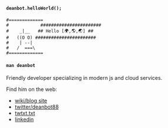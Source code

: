 #### `deanbot.helloWorld();`
```
#=============
#            #######################
#    _|__   ## Hello [🌍,🌎,🌏] ##
#   ((O O) #######################
#    | --|                          
#   /  ===\
#=============
```

#### `man deanbot`

Friendly developer specializing in modern js and cloud services.

Find him on the web: 

- [wiki/blog site](https://spiritedrefactor.net)
- [twitter/deanbot88](https://twitter.com/deanbot88)
- [twtxt.txt](https://spiritedrefactor.net/twtxt.txt)
- [linkedin](https://www.linkedin.com/in/deanverleger)

